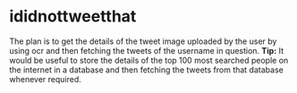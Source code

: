 # ididnottweetthat
The plan is to get the details of the tweet image uploaded by the user by using ocr and then fetching the tweets of the username in question.
**Tip:** It would be useful to store the details of the top 100 most searched people on the internet in a database and then fetching the tweets 
from that database whenever required.
